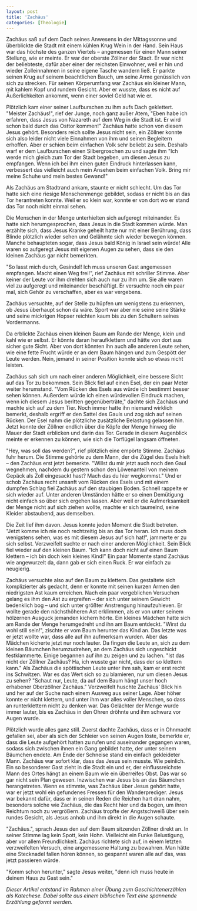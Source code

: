 ```yaml
---
layout: post
title: 'Zachäus'
categories: [Theologie]
---
```


Zachäus saß auf dem Dach seines Anwesens in der Mittagssonne und überblickte die Stadt mit einem kühlen Krug Wein in der Hand. Sein Haus war das höchste des ganzen Viertels – angemessen für einen Mann seiner Stellung, wie er meinte. Er war der oberste Zöllner der Stadt. Er war nicht der beliebteste, dafür aber einer der reichsten Einwohner, weil er hin und wieder Zolleinnahmen in seine eigene Tasche wandern ließ. Er parkte seinen Krug auf seinem beachtlichen Bauch, um seine Arme genüsslich von sich zu strecken. Für seinen Körperumfang war Zachäus ein kleiner Mann, mit kahlem Kopf und rundem Gesicht. Aber er wusste, dass es nicht auf Äußerlichkeiten ankommt, wenn einer soviel Geld hat wie er.

Plötzlich kam einer seiner Laufburschen zu ihm aufs Dach geklettert. "Meister Zachäus!", rief der Junge, noch ganz außer Atem, "Eben habe ich erfahren, dass Jesus von Nazareth auf dem Weg in die Stadt ist. Er wird schon bald durch das Osttor kommen!" Zachäus hatte schon von diesem Jesus gehört. Besonders reich sollte Jesus nicht sein, ein Zöllner konnte sich also leider nicht viele Einnahmen von ihm und seinen Begleitern erhoffen. Aber er schien beim einfachen Volk sehr beliebt zu sein. Deshalb warf er dem Laufburschen einen Silbergroschen zu und sagte ihm "Ich werde mich gleich zum Tor der Stadt begeben, um diesen Jesus zu empfangen. Wenn ich bei ihm einen guten Eindruck hinterlassen kann, verbessert das vielleicht auch mein Ansehen beim einfachen Volk. Bring mir meine Schuhe und mein bestes Gewand!"

Als Zachäus am Stadtrand ankam, staunte er nicht schlecht. Um das Tor hatte sich eine riesige Menschenmenge gebildet, sodass er nicht bis an das Tor herantreten konnte. Weil er so klein war, konnte er von dort wo er stand das Tor noch nicht einmal sehen.

Die Menschen in der Menge unterhielten sich aufgeregt miteinander. Es hatte sich herumgesprochen, dass Jesus in die Stadt kommen würde. Man erzählte sich, dass Jesus Kranke geheilt hatte nur mit einer Berührung, dass Blinde plötzlich wieder sehen und Gelähmte sich wieder bewegen können. Manche behaupteten sogar, dass Jesus bald König in Israel sein würde! Alle waren so aufgeregt Jesus mit eigenen Augen zu sehen, dass sie den kleinen Zachäus gar nicht bemerkten.

"So lasst mich durch, Gesindel! Ich muss unseren Gast angemessen empfangen. Macht einen Weg frei!", rief Zachäus mit schriller Stimme. Aber keiner der Leute vor ihm drehten sich auch nur zu ihm um. Sie alle waren viel zu aufgeregt und miteinander beschäftigt. Er versuchte noch ein paar mal, sich Gehör zu verschaffen, aber es war vergebens.

Zachäus versuchte, auf der Stelle zu hüpfen um wenigstens zu erkennen, ob Jesus überhaupt schon da wäre. Sport war aber nie seine seine Stärke und seine mickrigen Hopser reichten kaum bis zu den Schultern seines Vordermanns.

Da erblickte Zachäus einen kleinen Baum am Rande der Menge, klein und kahl wie er selbst. Er könnte daran heraufklettern und hätte von dort aus sicher gute Sicht. Aber von dort könnten ihn auch alle anderen Leute sehen, wie eine fette Frucht würde er an dem Baum hängen und zum Gespött der Leute werden. Nein, jemand in seiner Position konnte sich so etwas nicht leisten.

Zachäus sah sich um nach einer anderen Möglichkeit, eine bessere Sicht auf das Tor zu bekommen. Sein Blick fiel auf einen Esel, der ein paar Meter weiter herumstand. "Vom Rücken des Esels aus würde ich bestimmt besser sehen können. Außerdem würde ich einen würdevollen Eindruck machen, wenn ich diesem Jesus beritten gegenüberträte," dachte sich Zachäus und machte sich auf zu dem Tier. Noch immer hatte ihn niemand wirklich bemerkt, deshalb ergriff er den Sattel des Gauls und zog sich auf seinen Rücken. Der Esel nahm die plötzliche zusätzliche Belastung gelassen hin. Jetzt konnte der Zöllner endlich über die Köpfe der Menge hinweg die Mauer der Stadt erblicken und darin das Tor. Gerade in diesem Augenblick meinte er erkennen zu können, wie sich die Torflügel langsam öffneten.

"Hey, was soll das werden?", rief plötzlich eine empörte Stimme. Zachäus fuhr herum. Die Stimme gehörte zu dem Mann, der die Zügel des Esels hielt – den Zachäus erst jetzt bemerkte. "Willst du mir jetzt auch noch den Gaul wegnehmen, nachdem du gestern schon den Löwenanteil von meinem Gepäck als Zoll eingesackt hast? Mach das du hier wegkommst." Und er schob Zachäus recht unsanft vom Rücken des Esels und mit einem dumpfen Schlag fiel Zachäus auf den staubigen Boden. Schnell rappelte er sich wieder auf. Unter anderen Umständen hätte er so einen Demütigung nicht einfach so über sich ergehen lassen. Aber weil er die Aufmerksamkeit der Menge nicht auf sich ziehen wollte, machte er sich taumelnd, seine Kleider abstaubend, aus demselben.

Die Zeit lief ihm davon. Jesus konnte jeden Moment die Stadt betreten. "Jetzt komme ich nie noch rechtzeitig bis an das Tor heran. Ich muss doch wenigstens sehen, was es mit diesem Jesus auf sich hat!", jammerte er zu sich selbst. Verzweifelt suchte er nach einer anderen Möglichkeit. Sein Blick fiel wieder auf den kleinen Baum. "Ich kann doch nicht auf einen Baum klettern – ich bin doch kein kleines Kind!" Ein paar Momente stand Zachäus wie angewurzelt da, dann gab er sich einen Ruck. Er war einfach zu neugierig.

Zachäus versuchte also auf den Baum zu klettern. Das gestaltete sich komplizierter als gedacht, denn er konnte mit seinen kurzen Armen den niedrigsten Ast kaum erreichen. Nach ein paar vergeblichen Versuchen gelang es ihm den Ast zu ergreifen – der sich unter seinem Gewicht bedenklich bog – und sich unter größter Anstrengung hinaufzuhieven. Er wollte gerade den nächsthöheren Ast erklimmen, als er von unter seinem hölzernen Ausguck jemanden kichern hörte. Ein kleines Mädchen hatte sich am Rande der Menge herumgedreht und ihn am Baum entdeckt. "Wirst du wohl still sein!", zischte er vom Baum herunter das Kind an. Das letzte was er jetzt wollte war, dass alle auf ihn aufmerksam wurden. Aber das Mädchen kicherte jetzt nur noch lauter. Da fingen die Leute an, sich zu dem kleinen Bäumchen herumzudrehen, an dem Zachäus sich ungeschickt festklammerte. Einige begannen auf ihn zu zeigen und zu lachen. "Ist das nicht der Zöllner Zachäus? Ha, ich wusste gar nicht, dass der so klettern kann." Als Zachäus die spöttischen Leute unter ihm sah, kam er erst recht ins Schwitzen. War es das Wert sich so zu blamieren, nur um diesen Jesus zu sehen? "Schaut nur, Leute, da auf dem Baum hängt unser hoch erhabener Oberzöllner Zachäus."  Verzweifelt huschte Zachäus’ Blick hin und her auf der Suche nach einem Ausweg aus seiner Lage. Aber höher konnte er nicht klettern, und unter ihm war alles voller Menschen, so dass an runterklettern nicht zu denken war. Das Gelächter der Menge wurde immer lauter, bis es Zachäus in den Ohren dröhnte und ihm schwarz vor Augen wurde.

Plötzlich wurde alles ganz still. Zuerst dachte Zachäus, dass er in Ohnmacht gefallen sei, aber als sich der Schleier von seinen Augen löste, bemerkte er, dass die Leute aufgehört hatten zu rufen und auseinander gegangen waren, sodass sich zwischen ihnen ein Gang gebildet hatte, der unter seinem Bäumchen endete. Am Ende der Schneise stand ein einfach gekleideter Mann. Zachäus war sofort klar, dass das Jesus sein musste. Wie peinlich. Ein so besonderer Gast zieht in die Stadt ein und er, der einflussreichste Mann des Ortes hängt an einem Baum wie ein überreifes Obst. Das war so gar nicht sein Plan gewesen. Inzwischen war Jesus bis an das Bäumchen herangetreten. Wenn es stimmte, was Zachäus über Jesus gehört hatte, war er jetzt wohl ein gefundenes Fressen für den Wanderprediger. Jesus war bekannt dafür, dass er in seinen Reden die Reichen hart dran nahm, besonders solche wie Zachäus, die das Recht hier und da bogen, um ihren Reichtum noch zu vergrößern. Zachäus tropfte der Angstschweiß über sein rundes Gesicht, als Jesus anhob und ihm direkt in die Augen schaute.

"Zachäus.", sprach Jesus den auf dem Baum sitzenden Zöllner direkt an. In seiner Stimme lag kein Spott, kein Hohn. Vielleicht ein Funke Belustigung, aber vor allem Freundlichkeit. Zachäus richtete sich auf, in einem letzten verzweifelten Versuch, eine angemessene Haltung zu bewahren. Man hätte eine Stecknadel fallen hören können, so gespannt waren alle auf das, was jetzt passieren würde.

"Komm schon herunter," sagte Jesus weiter, "denn ich muss heute in deinem Haus zu Gast sein."

*Dieser Artikel entstand im Rahmen einer Übung zum Geschichtenerzählen als Katechese. Dabei sollte aus einem biblischen Text eine spannende Erzählung geformt werden.*